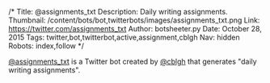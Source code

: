 /*
Title: @assignments_txt
Description: Daily writing assignments.
Thumbnail: /content/bots/bot,twitterbots/images/assignments_txt.png
Link: https://twitter.com/assignments_txt
Author: botsheeter.py
Date: October 28, 2015
Tags: twitter,bot,twitterbot,active,assignment,cblgh
Nav: hidden
Robots: index,follow
*/

[@assignments_txt](https://twitter.com/assignments_txt) is a Twitter bot created by [@cblgh](https://twitter.com/cblgh) that generates "daily writing assignments".

